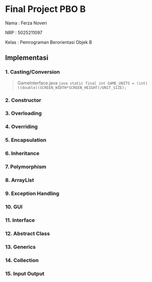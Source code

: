 # Final Project PBO B

Nama  : Ferza Noveri

NRP   : 5025211097

Kelas : Pemrograman Berorientasi Objek B

Implementasi
-----

### 1. Casting/Conversion

>GameInterface.java
`java
static final int GAME_UNITS = (int) ((double)(SCREEN_WIDTH*SCREEN_HEIGHT)/UNIT_SIZE);
`

### 2. Constructor



### 3. Overloading

### 4. Overriding

### 5. Encapsulation

### 6. Inheritance

### 7. Polymorphism

### 8. ArrayList

### 9. Exception Handling

### 10. GUI

### 11. Interface

### 12. Abstract Class

### 13. Generics
### 14. Collection
### 15. Input Output 
